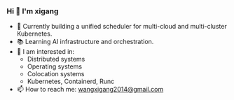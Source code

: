 ### Hi 👋 I'm xigang

- 🌱 Currently building a unified scheduler for multi-cloud and multi-cluster Kubernetes.
- 📚 Learning AI infrastructure and orchestration.
- 💬 I am interested in:
    - Distributed systems
    - Operating systems
    - Colocation systems
    - Kubernetes, Containerd, Runc
- 📫 How to reach me: wangxigang2014@gmail.com 

<!--
**xigang/xigang** is a ✨ _special_ ✨ repository because its `README.md` (this file) appears on your GitHub profile.

Here are some ideas to get you started:

- 🔭 I’m currently working on ...
- 🌱 I’m currently learning ...
- 👯 I’m looking to collaborate on ...
- 🤔 I’m looking for help with ...
- 💬 Ask me about ...
- 📫 How to reach me: ...
- 😄 Pronouns: ...
- ⚡ Fun fact: ...
-->



